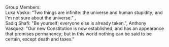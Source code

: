 Group Members:  
Luka Vasko: “Two things are infinite: the universe and human stupidity; and I'm not sure about the universe.” ,  
Sadiq Shafi: "Be yourself; everyone else is already taken.",
Anthony Vasquez:  "Our new Constitution is now established, and has an appearance that promises permanency; but in this world nothing can be said to be certain, except death and taxes." 
